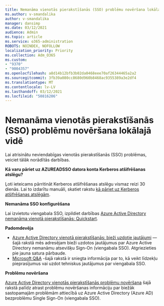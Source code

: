 ```yaml
---
title: Nemanāma vienotās pierakstīšanās (SSO) problēmu novēršana lokālajā vidē
ms.author: v-smandalika
author: v-smandalika
manager: dansimp
ms.date: 03/12/2021
audience: Admin
ms.topic: article
ms.service: o365-administration
ROBOTS: NOINDEX, NOFOLLOW
localization_priority: Priority
ms.collection: Adm_O365
ms.custom:
- "9370"
- "9004357"
ms.openlocfilehash: a8d14b12bfb3b02da0468eee70af26344465a2a2
ms.sourcegitcommit: 3fb39a080cc8680d960b8468ac9355389a3e2df4
ms.translationtype: MT
ms.contentlocale: lv-LV
ms.lasthandoff: 03/12/2021
ms.locfileid: "50816206"
---
```

# <a name="troubleshoot-seamless-single-sign-on-sso-for-on-premises"></a>Nemanāma vienotās pierakstīšanās (SSO) problēmu novēršana lokālajā vidē

Lai atrisinātu neviendabīgas vienotās pierakstīšanās (SSO) problēmas, veiciet tālāk norādītās darbības.

**Kā varu pāriet uz AZUREADSSO datora konta Kerberos atšifrēšanas atslēgu?**

Ļoti ieteicams pārritināt Kerberos atšifrēšanas atslēgu vismaz reizi 30 dienās. Lai to izdarītu manuāli, skatiet rakstu [kā pāriet uz Kerberos atšifrēšanas atslēgām](https://docs.microsoft.com/azure/active-directory/hybrid/how-to-connect-sso-faq#).

**Nemanāma SSO konfigurēšana**

Lai izvietotu viengabala SSO, izpildiet darbības [Azure Active Directory nemanāma vienotā pierakstīšanās: Quickstart](https://docs.microsoft.com/azure/active-directory/hybrid/how-to-connect-sso-quick-start#step-5-roll-over-keys).

**Padomdevēja**

- [Azure Active Directory vienotā pierakstīšanās: bieži uzdotie jautājumi](https://docs.microsoft.com/azure/active-directory/hybrid/how-to-connect-sso-faq) — šajā rakstā mēs adresējam bieži uzdotos jautājumus par Azure Active Directory nemanāmu atsevišķu Sign-On (viengabala SSO). Atgriezieties pie jauna satura pārbaude.
- [Microsoft Q&A](https://docs.microsoft.com/answers/topics/azure-ad-single-sign-on.html) -šajā rakstā ir sniegta informācija par to, kā veikt līdzekļu pieprasījumus vai uzdot tehniskus jautājumus par viengabala SSO.

**Problēmu novēršana**

[Azure Active Directory vienotās pierakstīšanās problēmu novēršana](https://docs.microsoft.com/azure/active-directory/hybrid/tshoot-connect-sso) šajā rakstā palīdz atrast problēmu novēršanas informāciju par biežāk sastopamajām problēmām attiecībā uz Azure Active Directory (Azure AD) bezproblēmu Single Sign-On (viengabala SSO).







